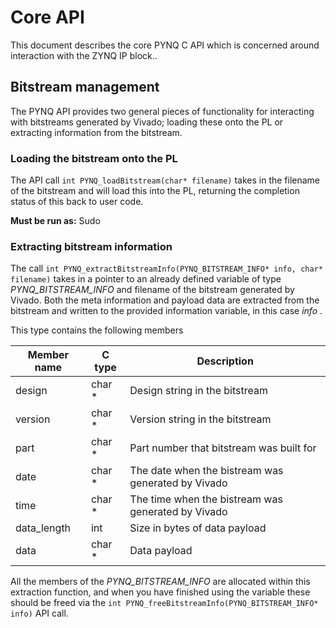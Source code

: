 # Core API

This document describes the core PYNQ C API which is concerned around interaction with the ZYNQ IP block..

## Bitstream management

The PYNQ API provides two general pieces of functionality for interacting with bitstreams generated by Vivado; loading these onto the PL or extracting information from the bitstream.

### Loading the bitstream onto the PL

The API call `int PYNQ_loadBitstream(char* filename)` takes in the filename of the bitstream and will load this into the PL, returning the completion status of this back to user code.

__Must be run as:__ Sudo

### Extracting bitstream information

The call `int PYNQ_extractBitstreamInfo(PYNQ_BITSTREAM_INFO* info, char* filename)` takes in a pointer to an already defined variable of type _PYNQ_BITSTREAM_INFO_ and filename of the bitstream generated by Vivado. Both the meta information and payload data are extracted from the bitstream and written to the provided information variable, in this case _info_ .

This type contains the following members

Member name | C type | Description
--------- | ----------- | -----------
design | char * | Design string in the bitstream
version | char * | Version string in the bitstream
part | char * | Part number that bitstream was built for
date | char * | The date when the bistream was generated by Vivado
time | char * | The time when the bistream was generated by Vivado
data_length | int | Size in bytes of data payload
data | char * | Data payload

All the members of the _PYNQ_BITSTREAM_INFO_ are allocated within this extraction function, and when you have finished using the variable these should be freed via the `int PYNQ_freeBitstreamInfo(PYNQ_BITSTREAM_INFO* info)` API call.

